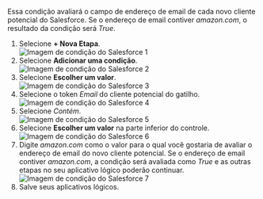 Essa condição avaliará o campo de endereço de email de cada novo cliente potencial do Salesforce. Se o endereço de email contiver *amazon.com*, o resultado da condição será *True*.

1. Selecione **+ Nova Etapa**.  
   ![Imagem de condição do Salesforce 1](./media/connectors-create-api-salesforce/condition-1.png)   
2. Selecione **Adicionar uma condição**.    
   ![Imagem de condição do Salesforce 2](./media/connectors-create-api-salesforce/condition-2.png)  
3. Selecione **Escolher um valor**.    
   ![Imagem de condição do Salesforce 3](./media/connectors-create-api-salesforce/condition-3.png)  
4. Selecione o token *Email* do cliente potencial do gatilho.    
   ![Imagem de condição do Salesforce 4](./media/connectors-create-api-salesforce/condition-4.png)  
5. Selecione *Contém*.      
   ![Imagem de condição do Salesforce 5](./media/connectors-create-api-salesforce/condition-5.png)  
6. Selecione **Escolher um valor** na parte inferior do controle.     
   ![Imagem de condição do Salesforce 6](./media/connectors-create-api-salesforce/condition-6.png)  
7. Digite *amazon.com* como o valor para o qual você gostaria de avaliar o endereço de email do novo cliente potencial. Se o endereço de email contiver *amazon.com*, a condição será avaliada como *True* e as outras etapas no seu aplicativo lógico poderão continuar.    
   ![Imagem de condição do Salesforce 7](./media/connectors-create-api-salesforce/condition-7.png)  
8. Salve seus aplicativos lógicos.  

